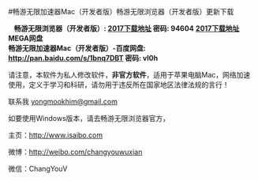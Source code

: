 #畅游无限加速器Mac（开发者版）畅游无限浏览器（开发者版）更新下载
<p>
    <span><strong>畅游无限浏览器（开发者版）: 
    <a href="http://www.babel.cc/share.do?s=7957857685535107" target="_blank" title="畅游无限浏览器（开发者版）"> 2017下载地址</a> 密码: 94604</strong></span>
    <span><strong><a href="https://mega.nz/#!PkMDWAjQ!2uKl8PrP8utjXHUAskhcTA9r_CbMMU4chonFM2Ji6EA" target="_blank" title="畅游无限浏览器（开发者版）-MEGA网盘">2017下载地址</a> MEGA网盘</strong></span>
    <br />
    <span><strong>畅游无限加速器Mac（开发者版）-百度网盘: <a href="http://pan.baidu.com/s/1bnq7DBT" target="_blank" title="畅游无限加速器Mac（开发者版）-百度网盘">http://pan.baidu.com/s/1bnq7DBT</a> 密码: vl0h</strong></span>
</p>
<p>
    <span>请注意，本软件为私人修改软件，<strong>非官方软件</strong>，适用于苹果电脑Mac，网络加速使用，定义于学习和科研，请勿用于违反所在国家地区法律法规的言行！</span>
</p>
<p>
    <span>联系我&nbsp;<a href="http://yongmookhim@gmail.com" target="_blank">yongmookhim@gmail.com</a></span>
</p>

<p>
    <span>如要使用Windows版本，请去畅游无限浏览器官方，</span>
</p>
<p>
    <span>主页：<a href="http://www.isaibo.com" target="_blank" title="http://www.isaibo.com">http://www.isaibo.com</a></span>
</p>
<p>
    <span>微博：<a href="http://weibo.com/changyouwuxian" target="_blank" title="http://weibo.com/changyouwuxian">http://weibo.com/changyouwuxian</a></span>
</p>
<p>
    <span>微信：ChangYouV</span>
</p>
<script>
  (function(i,s,o,g,r,a,m){i['GoogleAnalyticsObject']=r;i[r]=i[r]||function(){
  (i[r].q=i[r].q||[]).push(arguments)},i[r].l=1*new Date();a=s.createElement(o),
  m=s.getElementsByTagName(o)[0];a.async=1;a.src=g;m.parentNode.insertBefore(a,m)
  })(window,document,'script','https://www.google-analytics.com/analytics.js','ga');

  ga('create', 'UA-89373774-1', 'auto');
  ga('send', 'pageview');

</script>
